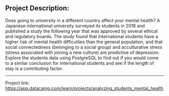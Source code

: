 ## Project Description:
Does going to university in a different country affect your mental health? A Japanese international university surveyed its students in 2018 and published a study the following year
that was approved by several ethical and regulatory boards.
The study found that international students have a higher risk of mental health difficulties than the general population, and that social connectedness (belonging to a social group)
and acculturative stress (stress associated with joining a new culture) are predictive of depression.
Explore the students data using PostgreSQL to find out if you would come to a similar conclusion for international students and see if the length of stay is a contributing factor.

---

Project link: https://app.datacamp.com/learn/projects/analyzing_students_mental_health

